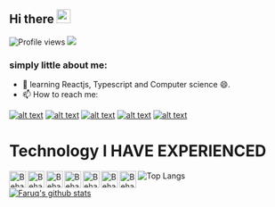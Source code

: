 ## Hi there <img src="https://media.giphy.com/media/hvRJCLFzcasrR4ia7z/giphy.gif" width="25px">


![Profile views](https://gpvc.arturio.dev/BayaInnovation)  <img src="https://img.shields.io/github/followers/BayaInnovation?label=Follow" style=" float:left, margin-right:10px" />
### simply little about me:


- 🌱  learning Reactjs, Typescript and Computer science 😄.
- 📫 How to reach me: 




 [![alt text][1.1]][1] 
[![alt text][2.1]][2]
[![alt text][3.1]][3]
[![alt text][4.1]][4]
[![alt text][5.1]][5]

 
 


[1.1]: https://user-images.githubusercontent.com/86925273/161519874-7627c0c7-b9eb-456b-9090-1ec0881b986a.png
[2.1]: https://user-images.githubusercontent.com/86925273/161520638-3757e884-3e3e-43da-b684-9df7907e281d.png
[3.1]: https://user-images.githubusercontent.com/86925273/161520441-2ac6d89e-0f06-4b24-91a4-db86062298ff.png
[4.1]: https://user-images.githubusercontent.com/86925273/161519535-0f6f2b1b-cdd6-41ba-9f63-31fb80977681.png
[5.1]: https://user-images.githubusercontent.com/86925273/161519721-696c97fa-03d1-49f3-9b36-8933722b9b8f.png




[1]: https://www.linkedin.com/in/behailu-getachew-896b01172/
[2]: http://t.me/bayazgonder
[3]: https://twitter.com/LijBaya
[4]: https://dribbble.com/bayazgonder
[5]: http://dribbble.com/carlsednaoui

 
## 
 


  ##


# Technology I HAVE EXPERIENCED 


<img align="left" alt="Behailu Getachew | JAVA" width="30px" src="https://cdn4.iconfinder.com/data/icons/logos-and-brands/512/181_Java_logo_logos-512.png" />
<img align="left" alt="Behailu Getachew | JSON" width="30px" src="https://cdn4.iconfinder.com/data/icons/smashicons-file-types-webby/58/25_-_JSON_File_Webby-512.png" />
<img align="left" alt="Behailu Getachew| ANDROID" width="30px" src="https://cdn1.iconfinder.com/data/icons/logotypes/32/android-512.png" />
<img align="left" alt="Behailu Getachew | FIREBASE" width="30px" src="https://cdn4.iconfinder.com/data/icons/google-i-o-2016/512/google_firebase-2-512.png" />
<img align="left" alt="Behailu Getachew | SQL" width="30px" src="https://cdn4.iconfinder.com/data/icons/logos-3/181/MySQL-512.png" />
<img align="left" alt="Behailu Getachew | XML" width="30px" src="https://cdn4.iconfinder.com/data/icons/smashicons-file-types-flat/56/24_-_XML_File_Flat-512.png" />
<img align="left" alt="Behailu Getachew | VS CODE" width="30px" src="https://cdn0.iconfinder.com/data/icons/social-media-logo-4/32/Social_Media_vs_code_visual_studio_code-512.png" />







<img src="https://github-readme-stats.vercel.app/api/top-langs/?username=BayaInnovation&layout=compact" alt="Top Langs" /> 



[![Faruq's github stats](https://github-readme-stats.vercel.app/api?username=BayaInnovation&count_private=true&theme=tokyonight&show_icons=true)](https://github.com/abdu4188/github-readme-stats)









